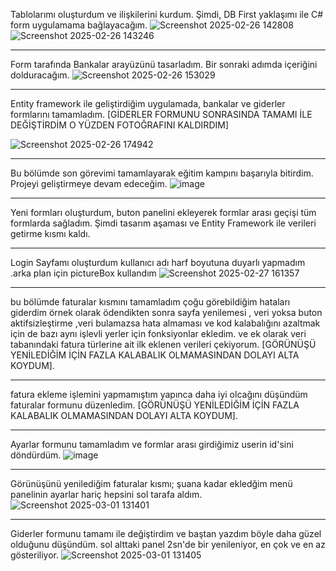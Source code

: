 Tablolarımı oluşturdum ve ilişkilerini kurdum. Şimdi, DB First yaklaşımı ile C# form uygulamama bağlayacağım.
![Screenshot 2025-02-26 142808](https://github.com/user-attachments/assets/dbbd5240-7398-44d4-9feb-2c0c6dd8654e)
![Screenshot 2025-02-26 143246](https://github.com/user-attachments/assets/6e4bbfed-e024-49d5-82f5-d5fe8884fc4e)
*******************************************************************************************************************************
Form tarafında Bankalar arayüzünü tasarladım. Bir sonraki adımda içeriğini dolduracağım.
![Screenshot 2025-02-26 153029](https://github.com/user-attachments/assets/1fbc16b1-4a43-403c-a2f6-8d1f548721eb)
*******************************************************************************************************************************
Entity framework ile geliştirdiğim uygulamada, bankalar ve giderler formlarını tamamladım.
[GİDERLER FORMUNU SONRASINDA TAMAMI İLE DEĞİŞTİRDİM O YÜZDEN FOTOĞRAFINI KALDIRDIM]

![Screenshot 2025-02-26 174942](https://github.com/user-attachments/assets/77cabbfb-506a-44de-8ddd-f5d187c8e4ce)
*******************************************************************************************************************************
Bu bölümde son görevimi tamamlayarak eğitim kampını başarıyla bitirdim. Projeyi geliştirmeye devam edeceğim.
![image](https://github.com/user-attachments/assets/26968390-9c7c-4421-8075-cfdee55c6a13)

*******************************************************************************************************************************
Yeni formları oluşturdum, buton panelini ekleyerek formlar arası geçişi tüm formlarda sağladım. Şimdi tasarım aşaması ve Entity Framework ile verileri getirme kısmı kaldı.
*******************************************************************************************************************************
Login Sayfamı oluşturdum kullanıcı adı harf boyutuna duyarlı yapmadım .arka plan için pictureBox kullandım 
![Screenshot 2025-02-27 161357](https://github.com/user-attachments/assets/9798cdf5-3a88-43bb-a391-b2dbb58939fc)
*******************************************************************************************************************************
bu bölümde faturalar kısmını tamamladım çoğu görebildiğim hataları giderdim örnek olarak ödendikten sonra sayfa yenilemesi , veri yoksa buton aktifsizleştirme ,veri bulamazsa hata almaması ve kod kalabalığını azaltmak için de bazı aynı işlevli yerler için fonksiyonlar ekledim.
ve ek olarak veri tabanındaki fatura türlerine ait ilk eklenen verileri çekiyorum. 
[GÖRÜNÜŞÜ YENİLEDİĞİM İÇİN FAZLA KALABALIK OLMAMASINDAN DOLAYI ALTA KOYDUM].
*******************************************************************************************************************************
fatura ekleme işlemini yapmamıştım yapınca daha iyi olcağını düşündüm faturalar formunu düzenledim.
[GÖRÜNÜŞÜ YENİLEDİĞİM İÇİN FAZLA KALABALIK OLMAMASINDAN DOLAYI ALTA KOYDUM].
*******************************************************************************************************************************
Ayarlar formunu tamamladım ve formlar arası girdiğimiz userin id'sini döndürdüm.
![image](https://github.com/user-attachments/assets/1748b5c0-f692-419a-ad1e-1344bb60a26c)
*******************************************************************************************************************************
Görünüşünü yenilediğim faturalar kısmı;  şuana kadar ekledğim menü panelinin ayarlar hariç hepsini sol tarafa aldım.
![Screenshot 2025-03-01 131401](https://github.com/user-attachments/assets/1e7ac39f-f3c8-4a05-a1a4-2442a08e710a)
*******************************************************************************************************************************
Giderler formunu tamamı ile değiştirdim ve baştan yazdım böyle daha güzel olduğunu düşündüm. sol alttaki panel 2sn'de bir yenileniyor, en çok ve en az gösteriliyor. 
![Screenshot 2025-03-01 131405](https://github.com/user-attachments/assets/68ccc583-9def-4ea1-a27f-a479b57d518c)
